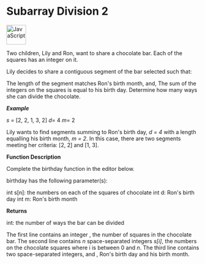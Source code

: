 # Subarray Division 2 
<a href="https://developer.mozilla.org/en-US/docs/Web/JavaScript" title="JavaScript"><img src="https://github.com/get-icon/geticon/raw/master/icons/javascript.svg" alt="JavaScript" width="51px" height="51px"></a>

Two children, Lily and Ron, want to share a chocolate bar. Each of the squares has an integer on it.

Lily decides to share a contiguous segment of the bar selected such that:

The length of the segment matches Ron's birth month, and,
The sum of the integers on the squares is equal to his birth day.
Determine how many ways she can divide the chocolate.

<b>*Example*</b>

<em>s = </em>[2, 2, 1, 3, 2]
<em>d</em>= 4
<em>m</em>= 2

Lily wants to find segments summing to Ron's birth day, <em>d = 4</em> with a length equalling his birth month, <em>m = 2</em>. In this case, there are two segments meeting her criteria: [2, 2] and [1, 3].

<b>Function Description</b>

Complete the birthday function in the editor below.

birthday has the following parameter(s):

int s[n]: the numbers on each of the squares of chocolate
int d: Ron's birth day
int m: Ron's birth month

<b>Returns</b>

int: the number of ways the bar can be divided

The first line contains an integer , the number of squares in the chocolate bar.
The second line contains <em>n</em> space-separated integers <em>s[i]</em>, the numbers on the chocolate squares where i is between 0 and <em>n</em>.
The third line contains two space-separated integers,  and , Ron's birth day and his birth month.